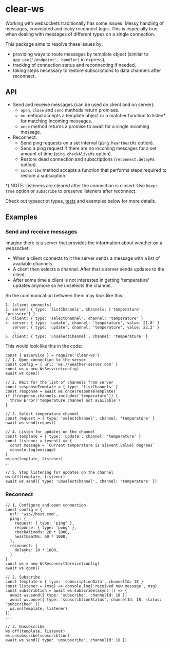 # clear-ws

Working with websockets traditionally has some issues. Messy handling of messages, convoluted and leaky reconnect logic. This is especially true when dealing with messages of different types on a single connection.

This package aims to resolve these issues by:

- providing ways to route messages by template object (similar to `app.use('/endpoint', handler)` in express),
- tracking of connection status and reconnecting if needed,
- taking steps necessary to restore subscriptions to data channels after reconnect.

## API

- Send and receive messages (can be used on client and on server):
  - `open`, `close` and `send` methods return promises.
  - `on` method accepts a template object or a matcher function to listen\* for matching incoming messages.
  - `once` method returns a promise to await for a single incoming message.
- Reconnect:
  - Send ping requests on a set interval (`ping.heartbeatMs` option).
  - Send a ping request if there are no incoming messages for a set amount of time (`ping.checkAliveMs` option).
  - Restore dead connection and subscriptions (`reconnect.delayMs` option).
  - `subscribe` method accepts a function that performs steps required to restore a subsciption.

\*) NOTE: Listeners are cleared after the connection is closed. Use `keep: true` option or `subscribe` to preserve listeners after reconnect.

Check out typescript types, [tests](./e2e/ws-service.spec.ts) and examples below for more details.

## Examples

### Send and receive messages

Imagine there is a server that provides the information about weather on a websocket.

- When a client connects to it the server sends a message with a list of available channels.
- A client then selects a channel. After that a server sends updates to the client.
- After some time a client is not interested in getting 'temperature' updates anymore so he unselects the channel.

So the communication between them may look like this:

```
1. [client connects]
2. server: { type: 'listChannels', channels: ['temperature', 'pressure'] }
3. client: { type: 'selectChannel', channel: 'temperature' }
4. server: { type: 'update', channel: 'temperature', value: 21.8' }
   server: { type: 'update', channel: 'temperature', value: 22.2' }
   ...
5. client: { type: 'unselectChannel', channel: 'temperature' }
```

This would look like this in the code:

```
const { WsService } = require('clear-ws')
// 1. Open connection to the server
const config = { url: 'ws://weather-server.com' }
const ws = new WsService(config)
await ws.open()

// 2. Wait for the list of channels from server
const responseTemplate = { type: 'listChannels' }
const response = await ws.once(responseTemplate)
if (!response.channels.includes('temperature')) {
  throw Error('temperature channel not available')
}

// 3. Select temperature channel
const request = { type: 'selectChannel', channel: 'temperature' }
await ws.send(request)

// 4. Listen for updates on the channel
const template = { type: 'update', channel: 'temperature' }
const listener = (event) => {
  const message = `Current temperature is ${event.value} degrees`
  console.log(message)
}
ws.on(template, listener)
...

// 5. Stop listening for updates on the channel
ws.off(template, listener)
await ws.send({ type: 'unselectChannel', channel: 'temperature' })
```

### Reconnect

```
// 1. Configure and open connection
const config = {
  url: 'ws://host.com',
  ping: {
    request: { type: 'ping' },
    response: { type: 'pong' },
    checkAliveMs: 20 * 1000,
    heartbeatMs: 60 * 1000,
  },
  reconnect: {
    delayMs: 10 * 1000,
  }
}
const ws = new WsReconnectService(config)
await ws.open()

// 2. Subscribe
const template = { type: 'subscriptionData', channelId: 18 }
const listener = (msg) => console.log('received new message', msg)
const subscribtion = await ws.subscribe(async () => {
  await ws.send({ type: 'subscribe', channelId: 18 })
  await ws.once({ type: 'subscribtionStatus', channelId: 18, status: 'subscribed' })
  ws.on(template, listener)
})
...

// 3. Unsubscribe
ws.off(template, listener)
ws.unsubscribe(subscribtion)
await ws.send({ type: 'unsubscribe', channelId: 18 })
```
